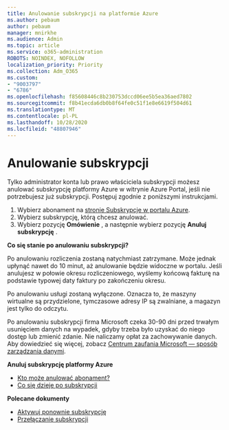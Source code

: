 ```yaml
---
title: Anulowanie subskrypcji na platformie Azure
ms.author: pebaum
author: pebaum
manager: mnirkhe
ms.audience: Admin
ms.topic: article
ms.service: o365-administration
ROBOTS: NOINDEX, NOFOLLOW
localization_priority: Priority
ms.collection: Adm_O365
ms.custom:
- "9003797"
- "6786"
ms.openlocfilehash: f85608446c8b230753dccd06ee5b5ea36aed7802
ms.sourcegitcommit: f8b41ecda6db0b8f64fe0c51f1e8e6619f504d61
ms.translationtype: MT
ms.contentlocale: pl-PL
ms.lasthandoff: 10/28/2020
ms.locfileid: "48807946"
---
```

# <a name="cancel-subscription"></a>Anulowanie subskrypcji

Tylko administrator konta lub prawo właściciela subskrypcji możesz anulować subskrypcję platformy Azure w witrynie Azure Portal, jeśli nie potrzebujesz już subskrypcji. Postępuj zgodnie z poniższymi instrukcjami.

1. Wybierz abonament na [stronie Subskrypcje w portalu Azure](https://portal.azure.com/#blade/Microsoft_Azure_Billing/SubscriptionsBlade).
2. Wybierz subskrypcję, którą chcesz anulować.
3. Wybierz pozycję **Omówienie** , a następnie wybierz pozycję **Anuluj subskrypcję** .

**Co się stanie po anulowaniu subskrypcji?**

Po anulowaniu rozliczenia zostaną natychmiast zatrzymane. Może jednak upłynąć nawet do 10 minut, aż anulowanie będzie widoczne w portalu. Jeśli anulujesz w połowie okresu rozliczeniowego, wyślemy końcową fakturę na podstawie typowej daty faktury po zakończeniu okresu.

Po anulowaniu usługi zostaną wyłączone. Oznacza to, że maszyny wirtualne są przydzielone, tymczasowe adresy IP są zwalniane, a magazyn jest tylko do odczytu.

Po anulowaniu subskrypcji firma Microsoft czeka 30-90 dni przed trwałym usunięciem danych na wypadek, gdyby trzeba było uzyskać do niego dostęp lub zmienić zdanie. Nie naliczamy opłat za zachowywanie danych. Aby dowiedzieć się więcej, zobacz [Centrum zaufania Microsoft — sposób zarządzania danymi](https://go.microsoft.com/fwLink/p/?LinkID=822930&clcid=0x409).

**Anuluj subskrypcję platformy Azure**

- [Kto może anulować abonament?](https://docs.microsoft.com/azure/billing/billing-how-to-cancel-azure-subscription?WT.mc_id=Portal-Microsoft_Azure_Support#who-can-cancel-a-subscription)
- [Co się dzieje po subskrypcji](https://docs.microsoft.com/azure/billing/billing-how-to-cancel-azure-subscription?WT.mc_id=Portal-Microsoft_Azure_Support#what-happens-after-i-cancel-my-subscription)

**Polecane dokumenty**

- [Aktywuj ponownie subskrypcję](https://docs.microsoft.com/azure/billing/billing-how-to-cancel-azure-subscription?WT.mc_id=Portal-Microsoft_Azure_Support#reactivate-subscription)
- [Przełączanie subskrypcji](https://docs.microsoft.com/azure/billing/billing-how-to-switch-azure-offer?WT.mc_id=Portal-Microsoft_Azure_Support)